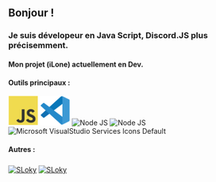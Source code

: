 ## Bonjour ! 
### Je suis dévelopeur en Java Script, Discord.JS plus précisemment.
#### Mon projet (iLone) actuellement en Dev.
#### Outils principaux : 
<img src="https://raw.githubusercontent.com/devicons/devicon/master/icons/javascript/javascript-original.svg" alt="javascript" style="max-width: 100%;" width="60" height="60">                                                                                                                                                             <img src="https://raw.githubusercontent.com/devicons/devicon/master/icons/vscode/vscode-original.svg" alt="Visual Studio Code" style="max-width: 100%;" width="60" height="60">  <img src="https://cdn.jsdelivr.net/gh/devicons/devicon/icons/nodejs/nodejs-plain.svg"  alt="Node JS" style="max-width: 100%;" width="60" height="60"> <img src="https://cdn.jsdelivr.net/gh/devicons/devicon/icons/npm/npm-original-wordmark.svg" alt="Node JS" style="max-width: 100%;" width="60" height="60"> ![Microsoft VisualStudio Services Icons Default](https://user-images.githubusercontent.com/101725168/158636040-72516f08-4d47-4980-88aa-7437705d85f0.png)

#### Autres :
<a href="https://discord.com/users/635570951504920576" rel="nofollow"><img src="https://camo.githubusercontent.com/d2c0d603d5e9c23bab203afc02ec866875caf87ef72b74f2aa38376d9e1f3bfe/68747470733a2f2f63646e2e69636f6e2d69636f6e732e636f6d2f69636f6e73322f323130382f504e472f3531322f646973636f72645f69636f6e5f3133303935382e706e67" alt="SLoky" data-canonical-src="https://cdn.icon-icons.com/icons2/2108/PNG/512/discord_icon_130958.png" style="max-width: 100%;" height="60" align="middle"></a> <a href="" rel="nofollow"><img src="https://user-images.githubusercontent.com/101725168/158641176-21428602-4f7a-4edf-adcd-5d8b3334ef20.png" alt="SLoky" data-canonical-src="https://https://user-images.githubusercontent.com/101725168/158641176-21428602-4f7a-4edf-adcd-5d8b3334ef20.png" style="max-width: 100%;" height="60" align="middle"></a> 









